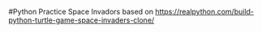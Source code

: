 #Python Practice 
Space Invadors based on https://realpython.com/build-python-turtle-game-space-invaders-clone/

